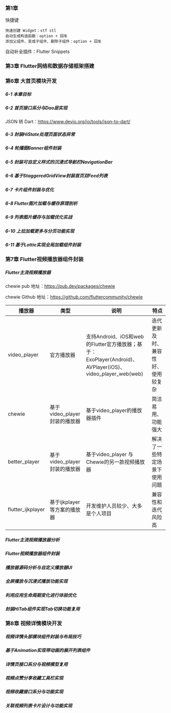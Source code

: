 ### 第1章

快捷键

```
快速创建 Widget：stf stl 
自动生成构造函数：option + 回车
添加父组件、变成子组件、删除子组件：option + 回车
```

自动补全插件：Flutter Snippets



### 第3章 Flutter网络和数据存储框架搭建





### 第6章 大首页模块开发

##### 6-1 本章目标

##### 6-2 首页接口系分与Dao层实现

JSON 转 Dart：https://www.devio.org/io/tools/json-to-dart/

##### 6-3 封装HiState处理页面状态异常

##### 6-4 轮播图Banner组件封装

##### 6-5 封装可自定义样式的沉浸式导航栏NavigationBar

##### 6-6 基于StaggeredGridView封装首页双Feed列表

##### 6-7 卡片组件封装与优化

##### 6-8 Flutter图片加载与缓存原理剖析

##### 6-9 列表图片缓存与加载优化实战

##### 6-10 上拉加载更多与分页功能实现

##### 6-11 基于Lottie实现全局加载组件封装



### 第7章 Flutter视频播放器组件封装

##### Flutter主流视频播放器

chewie pub 地址：https://pub.dev/packages/chewie

chewie Github 地址：https://github.com/fluttercommunity/chewie

| 播放器            | 类型                         | 说明                                                         | 特点                               |
| ----------------- | ---------------------------- | ------------------------------------------------------------ | ---------------------------------- |
| video_player      | 官方播放器                   | 支持Android、iOS和web的Flutter官方播放器；基于：ExoPlayer(Android)、 AVPlayer(iOS)、video_player_web(web) | 迭代更新及时、兼容性好、使用较复杂 |
| chewie            | 基于video_player封装的播放器 | 基于video_player的播放器插件                                 | 简洁易用、功能强大                 |
| better_player     | 基于video_player封装的播放器 | 基于video_player 与 Chewie的另一款视频播放器                 | 解决了一些特定场景下使用问题       |
| flutter_ijkplayer | 基于ijkplayer等方案的播放器  | 开发维护人员较少、大多是个人项目                             | 兼容性和迭代风险高                 |

##### Flutter主流视频播放器分析

##### Flutter视频播放器组件封装

##### 播放器源码分析与自定义播放器UI

##### 全屏播放与沉浸式播放功能实现

##### 利用应用生命周期变化进行体验优化

##### 封装HiTab组件实现Tab切换功能复用



### 第8章 视频详情模块开发

##### 视频详情头部模块组件封装与布局技巧

##### 基于Animation实现带动画的展开列表组件

##### 详情页接口系分与视频模型复用

##### 视频点赞分享收藏工具栏实现

##### 视频收藏接口系分与功能实现

##### 关联视频列表卡片设计与功能实现



